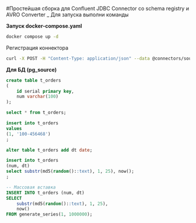 #Простейшая сборка для Confluent JDBC Connector со schema registry и AVRO Converter
_
Для запуска выполни команды

**Запуск docker-compose.yaml**
```bash
docker compose up -d
```
Регистрация коннектора
```bash
curl -X POST -H "Content-Type: application/json" --data @connectors/source_connector.json http://localhost:8083/connectors
```

**Для БД (pg_source)**
```sql
create table t_orders
(
	id serial primary key,
	num varchar(100)
);

select * from t_orders;

insert into t_orders
values
(1, '100-456468')
;

alter table t_orders add dt date;

insert into t_orders
(num, dt)
select substr(md5(random()::text), 1, 25), now();
;

-- Массовая вставка
INSERT INTO t_orders (num, dt)
SELECT 
    substr(md5(random()::text), 1, 25),
    now()
FROM generate_series(1, 1000000);

```


